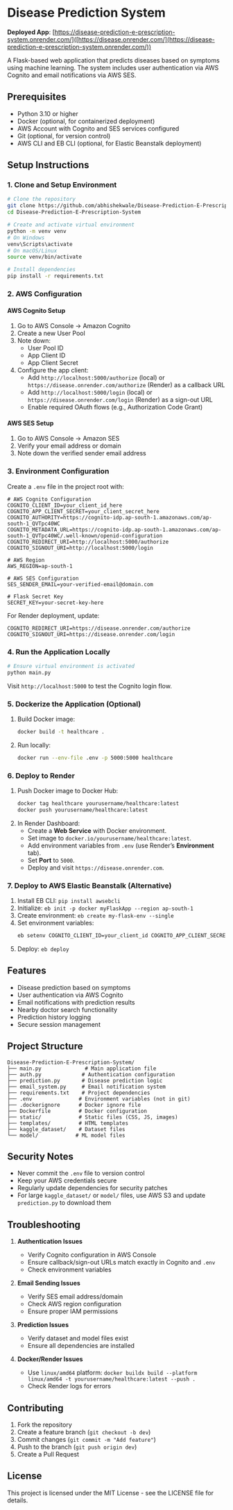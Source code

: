 # Disease Prediction System

**Deployed App**: [https://disease-prediction-e-prescription-system.onrender.com/]([https://disease.onrender.com/](https://disease-prediction-e-prescription-system.onrender.com/))

A Flask-based web application that predicts diseases based on symptoms using machine learning. The system includes user authentication via AWS Cognito and email notifications via AWS SES.

## Prerequisites

- Python 3.10 or higher
- Docker (optional, for containerized deployment)
- AWS Account with Cognito and SES services configured
- Git (optional, for version control)
- AWS CLI and EB CLI (optional, for Elastic Beanstalk deployment)

## Setup Instructions

### 1. Clone and Setup Environment
```bash
# Clone the repository
git clone https://github.com/abhishekwale/Disease-Prediction-E-Prescription-System
cd Disease-Prediction-E-Prescription-System

# Create and activate virtual environment
python -m venv venv
# On Windows
venv\Scripts\activate
# On macOS/Linux
source venv/bin/activate

# Install dependencies
pip install -r requirements.txt
```

### 2. AWS Configuration

#### AWS Cognito Setup
1. Go to AWS Console → Amazon Cognito
2. Create a new User Pool
3. Note down:
   - User Pool ID
   - App Client ID
   - App Client Secret
4. Configure the app client:
   - Add `http://localhost:5000/authorize` (local) or `https://disease.onrender.com/authorize` (Render) as a callback URL
   - Add `http://localhost:5000/login` (local) or `https://disease.onrender.com/login` (Render) as a sign-out URL
   - Enable required OAuth flows (e.g., Authorization Code Grant)

#### AWS SES Setup
1. Go to AWS Console → Amazon SES
2. Verify your email address or domain
3. Note down the verified sender email address

### 3. Environment Configuration

Create a `.env` file in the project root with:
```env
# AWS Cognito Configuration
COGNITO_CLIENT_ID=your_client_id_here
COGNITO_APP_CLIENT_SECRET=your_client_secret_here
COGNITO_AUTHORITY=https://cognito-idp.ap-south-1.amazonaws.com/ap-south-1_QVTpc40WC
COGNITO_METADATA_URL=https://cognito-idp.ap-south-1.amazonaws.com/ap-south-1_QVTpc40WC/.well-known/openid-configuration
COGNITO_REDIRECT_URI=http://localhost:5000/authorize
COGNITO_SIGNOUT_URI=http://localhost:5000/login

# AWS Region
AWS_REGION=ap-south-1

# AWS SES Configuration
SES_SENDER_EMAIL=your-verified-email@domain.com

# Flask Secret Key
SECRET_KEY=your-secret-key-here
```

For Render deployment, update:
```env
COGNITO_REDIRECT_URI=https://disease.onrender.com/authorize
COGNITO_SIGNOUT_URI=https://disease.onrender.com/login
```

### 4. Run the Application Locally

```bash
# Ensure virtual environment is activated
python main.py
```

Visit `http://localhost:5000` to test the Cognito login flow.

### 5. Dockerize the Application (Optional)

1. Build Docker image:
   ```bash
   docker build -t healthcare .
   ```
2. Run locally:
   ```bash
   docker run --env-file .env -p 5000:5000 healthcare
   ```

### 6. Deploy to Render

1. Push Docker image to Docker Hub:
   ```bash
   docker tag healthcare yourusername/healthcare:latest
   docker push yourusername/healthcare:latest
   ```
2. In Render Dashboard:
   - Create a **Web Service** with Docker environment.
   - Set image to `docker.io/yourusername/healthcare:latest`.
   - Add environment variables from `.env` (use Render’s **Environment** tab).
   - Set **Port** to `5000`.
   - Deploy and visit `https://disease.onrender.com`.

### 7. Deploy to AWS Elastic Beanstalk (Alternative)

1. Install EB CLI: `pip install awsebcli`
2. Initialize: `eb init -p docker myFlaskApp --region ap-south-1`
3. Create environment: `eb create my-flask-env --single`
4. Set environment variables:
   ```bash
   eb setenv COGNITO_CLIENT_ID=your_client_id COGNITO_APP_CLIENT_SECRET=your_client_secret COGNITO_AUTHORITY=https://cognito-idp.ap-south-1.amazonaws.com/ap-south-1_QVTpc40WC COGNITO_METADATA_URL=https://cognito-idp.ap-south-1.amazonaws.com/ap-south-1_QVTpc40WC/.well-known/openid-configuration COGNITO_REDIRECT_URI=https://my-flask-env.ap-south-1.elasticbeanstalk.com/authorize COGNITO_SIGNOUT_URI=https://my-flask-env.ap-south-1.elasticbeanstalk.com/login AWS_REGION=ap-south-1 SES_SENDER_EMAIL=your-verified-email@domain.com SECRET_KEY=your-secret-key-here
   ```
5. Deploy: `eb deploy`

## Features

- Disease prediction based on symptoms
- User authentication via AWS Cognito
- Email notifications with prediction results
- Nearby doctor search functionality
- Prediction history logging
- Secure session management

## Project Structure

```
Disease-Prediction-E-Prescription-System/
├── main.py              # Main application file
├── auth.py             # Authentication configuration
├── prediction.py       # Disease prediction logic
├── email_system.py     # Email notification system
├── requirements.txt    # Project dependencies
├── .env               # Environment variables (not in git)
├── .dockerignore      # Docker ignore file
├── Dockerfile         # Docker configuration
├── static/            # Static files (CSS, JS, images)
├── templates/         # HTML templates
├── kaggle_dataset/    # Dataset files
└── model/            # ML model files
```

## Security Notes

- Never commit the `.env` file to version control
- Keep your AWS credentials secure
- Regularly update dependencies for security patches
- For large `kaggle_dataset/` or `model/` files, use AWS S3 and update `prediction.py` to download them

## Troubleshooting

1. **Authentication Issues**
   - Verify Cognito configuration in AWS Console
   - Ensure callback/sign-out URLs match exactly in Cognito and `.env`
   - Check environment variables

2. **Email Sending Issues**
   - Verify SES email address/domain
   - Check AWS region configuration
   - Ensure proper IAM permissions

3. **Prediction Issues**
   - Verify dataset and model files exist
   - Ensure all dependencies are installed

4. **Docker/Render Issues**
   - Use `linux/amd64` platform: `docker buildx build --platform linux/amd64 -t yourusername/healthcare:latest --push .`
   - Check Render logs for errors

## Contributing

1. Fork the repository
2. Create a feature branch (`git checkout -b dev`)
3. Commit changes (`git commit -m "Add feature"`)
4. Push to the branch (`git push origin dev`)
5. Create a Pull Request

## License

This project is licensed under the MIT License - see the LICENSE file for details.
